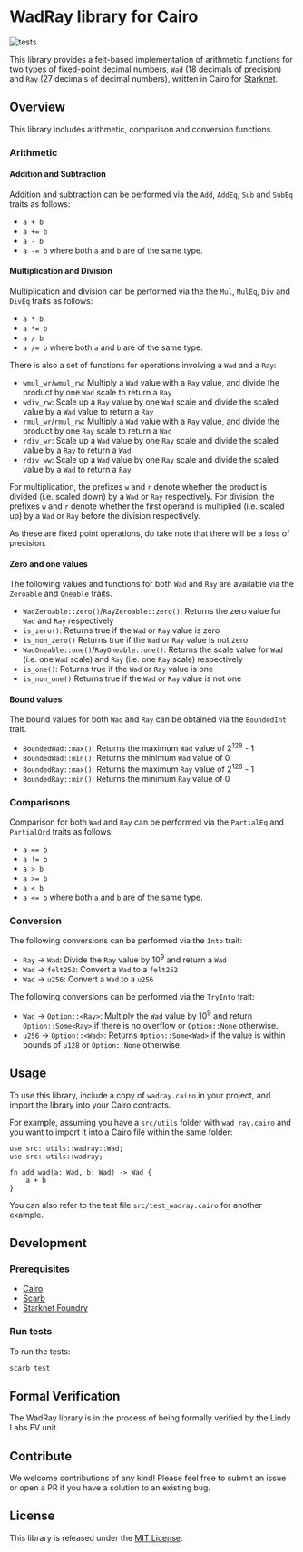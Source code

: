 # WadRay library for Cairo

![tests](https://github.com/lindy-labs/cairo-wadray/actions/workflows/tests.yml/badge.svg)

This library provides a felt-based implementation of arithmetic functions for two types of fixed-point decimal numbers, `Wad` (18 decimals of precision) and `Ray` (27 decimals of decimal numbers), written in Cairo for [Starknet](https://docs.cairo-lang.org/index.html).

## Overview

This library includes arithmetic, comparison and conversion functions.

### Arithmetic

#### Addition and Subtraction

Addition and subtraction can be performed via the `Add`, `AddEq`, `Sub` and `SubEq` traits as follows:
- `a + b`
- `a += b`
- `a - b`
- `a -= b`
where both `a` and `b` are of the same type.

#### Multiplication and Division

Multiplication and division can be performed via the the `Mul`, `MulEq`, `Div` and `DivEq` traits as follows:
- `a * b`
- `a *= b`
- `a / b`
- `a /= b`
where both `a` and `b` are of the same type.

There is also a set of functions for operations involving a `Wad` and a `Ray`:
- `wmul_wr`/`wmul_rw`: Multiply a `Wad` value with a `Ray` value, and divide the product by one `Wad` scale to return a `Ray`
- `wdiv_rw`: Scale up a `Ray` value by one `Wad` scale and divide the scaled value by a `Wad` value to return a `Ray`
- `rmul_wr`/`rmul_rw`: Multiply a `Wad` value with a `Ray` value, and divide the product by one `Ray` scale to return a `Wad`
- `rdiv_wr`: Scale up a `Wad` value by one `Ray` scale and divide the scaled value by a `Ray` to return a `Wad`
- `rdiv_ww`: Scale up a `Wad` value by one `Ray` scale and divide the scaled value by a `Wad` to return a `Ray`

For multiplication, the prefixes `w` and `r` denote whether the product is divided (i.e. scaled down) by a `Wad` or `Ray` respectively. For division, the prefixes `w` and `r` denote whether the first operand is multiplied (i.e. scaled up) by a `Wad` or `Ray` before the division respectively. 

As these are fixed point operations, do take note that there will be a loss of precision.

#### Zero and one values

The following values and functions for both `Wad` and `Ray` are available via the `Zeroable` and `Oneable` traits.
- `WadZeroable::zero()`/`RayZeroable::zero()`: Returns the zero value for `Wad` and `Ray` respectively
- `is_zero()`: Returns true if the `Wad` or `Ray` value is zero
- `is_non_zero()` Returns true if the `Wad` or `Ray` value is not zero
- `WadOneable::one()`/`RayOneable::one()`: Returns the scale value for `Wad` (i.e. one `Wad` scale) and `Ray` (i.e. one `Ray` scale) respectively
- `is_one()`: Returns true if the `Wad` or `Ray` value is one
- `is_non_one()` Returns true if the `Wad` or `Ray` value is not one

#### Bound values

The bound values for both `Wad` and `Ray` can be obtained via the `BoundedInt` trait.
- `BoundedWad::max()`: Returns the maximum `Wad` value of 2<sup>128</sup> - 1
- `BoundedWad::min()`: Returns the minimum `Wad` value of 0
- `BoundedRay::max()`: Returns the maximum `Ray` value of 2<sup>128</sup> - 1
- `BoundedRay::min()`: Returns the minimum `Ray` value of 0

### Comparisons

Comparison for both `Wad` and `Ray` can be performed via the `PartialEq` and `PartialOrd` traits as follows:
- `a == b`
- `a != b`
- `a > b`
- `a >= b`
- `a < b`
- `a <= b`
where both `a` and `b` are of the same type.

### Conversion

The following conversions can be performed via the `Into` trait:
- `Ray` -> `Wad`: Divide the `Ray` value by 10<sup>9</sup> and return a `Wad`
- `Wad` -> `felt252`: Convert a `Wad` to a `felt252`
- `Wad` -> `u256`: Convert a `Wad` to a `u256`

The following conversions can be performed via the `TryInto` trait:
- `Wad` -> `Option::<Ray>`: Multiply the `Wad` value by 10<sup>9</sup> and return `Option::Some<Ray>` if there is no overflow or `Option::None` otherwise.
- `u256` -> `Option::<Wad>`: Returns `Option::Some<Wad>` if the value is within bounds of `u128` or `Option::None` otherwise.

## Usage

To use this library, include a copy of `wadray.cairo` in your project, and import the library into your Cairo contracts.

For example, assuming you have a `src/utils` folder with `wad_ray.cairo` and you want to import it into a Cairo file within the same folder:

```cairo
use src::utils::wadray::Wad;
use src::utils::wadray;

fn add_wad(a: Wad, b: Wad) -> Wad {
    a + b
}
```

You can also refer to the test file `src/test_wadray.cairo` for another example.

## Development

### Prerequisites

- [Cairo](https://github.com/starkware-libs/cairo)
- [Scarb](https://docs.swmansion.com/scarb)
- [Starknet Foundry](https://github.com/foundry-rs/starknet-foundry)

### Run tests

To run the tests:

```bash
scarb test
```

## Formal Verification
The WadRay library is in the process of being formally verified by the Lindy Labs FV unit.

## Contribute

We welcome contributions of any kind! Please feel free to submit an issue or open a PR if you have a solution to an existing bug.

## License

This library is released under the [MIT License](LICENSE).
